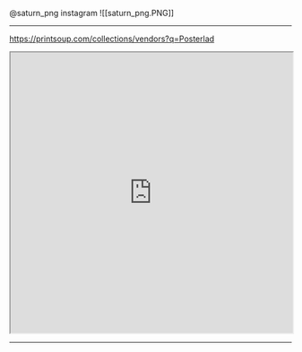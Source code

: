 @saturn_png instagram
![[saturn_png.PNG]]

---

https://printsoup.com/collections/vendors?q=Posterlad
<iframe src="https://printsoup.com/collections/vendors?q=Posterlad" height="500" style="width: 100%"></iframe>

---

